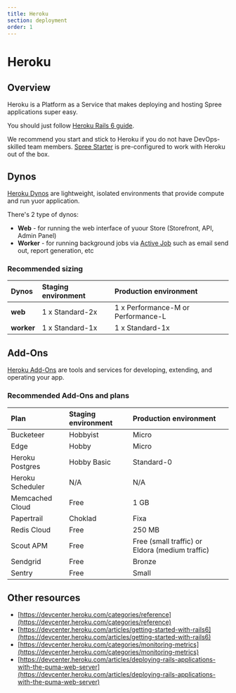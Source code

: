 ```yaml
---
title: Heroku
section: deployment
order: 1
---
```


# Heroku

## Overview

Heroku is a Platform as a Service that makes deploying and hosting Spree applications super easy.

You should just follow [Heroku Rails 6 guide](https://devcenter.heroku.com/articles/getting-started-with-rails6).

We recommend you start and stick to Heroku if you do not have DevOps-skilled team members. [Spree Starter](https://github.com/spree/spree_starter) is pre-configured to work with Heroku out of the box.

## Dynos

[Heroku Dynos](https://www.heroku.com/dynos) are lightweight, isolated environments that provide compute and run yuor application.

There's 2 type of dynos:

* **Web** - for running the web interface of yuour Store \(Storefront, API, Admin Panel\)
* **Worker** - for running background jobs via [Active Job](https://guides.rubyonrails.org/active_job_basics.html) such as email send out, report generation, etc

### Recommended sizing

| Dynos | Staging environment | Production environment |
| :--- | :--- | :--- |
| **web** | 1 x Standard-2x | 1 x Performance-M or Performance-L |
| **worker** | 1 x Standard-1x | 1 x Standard-1x |

## Add-Ons

[Heroku Add-Ons](https://elements.heroku.com/addons) are tools and services for developing, extending, and operating your app.

### Recommended Add-Ons and plans

| Plan | Staging environment | Production environment |
| :--- | :--- | :--- |
| Bucketeer | Hobbyist | Micro |
| Edge | Hobby | Micro |
| Heroku Postgres | Hobby Basic | Standard-0 |
| Heroku Scheduler | N/A | N/A |
| Memcached Cloud | Free | 1 GB |
| Papertrail | Choklad | Fixa |
| Redis Cloud | Free | 250 MB |
| Scout APM | Free | Free \(small traffic\) or Eldora \(medium traffic\) |
| Sendgrid | Free | Bronze |
| Sentry | Free | Small |

## Other resources

* [https://devcenter.heroku.com/categories/reference](https://devcenter.heroku.com/categories/reference)
* [https://devcenter.heroku.com/articles/getting-started-with-rails6](https://devcenter.heroku.com/articles/getting-started-with-rails6)
* [https://devcenter.heroku.com/categories/monitoring-metrics](https://devcenter.heroku.com/categories/monitoring-metrics)
* [https://devcenter.heroku.com/articles/deploying-rails-applications-with-the-puma-web-server](https://devcenter.heroku.com/articles/deploying-rails-applications-with-the-puma-web-server)

